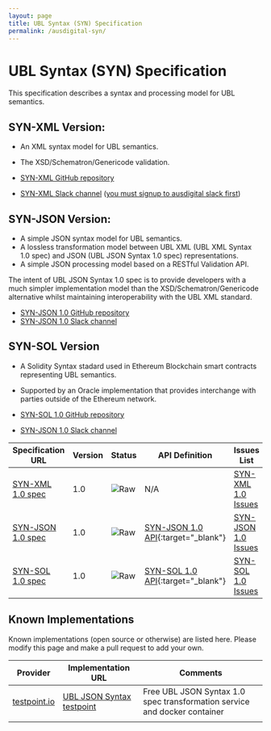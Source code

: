 ```yaml
---
layout: page
title: UBL Syntax (SYN) Specification
permalink: /ausdigital-syn/
---
```


# UBL Syntax (SYN) Specification

This specification describes a syntax and processing model for UBL semantics. 

## SYN-XML Version:

* An XML syntax model for UBL semantics.
* The XSD/Schematron/Genericode validation.

* [SYN-XML GitHub repository](https://github.com/ausdigital/ausdigital-syn-xml/)
* [SYN-XML Slack channel](https://ausdigital.slack.com/messages/spec-syn-xml/) ([you must signup to ausdigital slack first](https://chat.ausdigital.org/))

## SYN-JSON Version:

* A simple JSON syntax model for UBL semantics.
* A lossless transformation model between UBL XML (UBL XML Syntax 1.0 spec) and JSON (UBL JSON Syntax 1.0 spec) representations.
* A simple JSON processing model based on a RESTful Validation API.

The intent of UBL JSON Syntax 1.0 spec is to provide developers with a much simpler implementation model than the XSD/Schematron/Genericode alternative whilst maintaining interoperability with the UBL XML standard.

* [SYN-JSON 1.0 GitHub repository](https://github.com/ausdigital/ausdigital-syn-json)
* [SYN-JSON 1.0 Slack channel](https://ausdigital.slack.com/messages/spec-syn-json/)

## SYN-SOL Version

* A Solidity Syntax stadard used in Ethereum Blockchain smart contracts representing UBL semantics. 
* Supported by an Oracle implementation that provides interchange with parties outside of the Ethereum network.

* [SYN-SOL 1.0 GitHub repository](https://github.com/ausdigital/ausdigital-syn-sol)
* [SYN-JSON 1.0 Slack channel](https://ausdigital.slack.com/messages/spec-sol)

| Specification URL | Version | Status | API Definition | Issues List |
| ----------------- | ------  | ------ | -------------- | ----------- |
| [SYN-XML 1.0 spec](http://ausdigital.org/specs/ausdigital-syn-xml/1.0/) | 1.0 | ![Raw](http://rfc.unprotocols.org/spec:2/COSS/raw.svg) | N/A | [SYN-XML 1.0 Issues](https://github.com/ausdigital/ausdigital-syn-xml/issues)  |
| [SYN-JSON 1.0 spec](http://ausdigital.org/specs/ausdigital-syn-json/1.0/) | 1.0 | ![Raw](http://rfc.unprotocols.org/spec:2/COSS/raw.svg) | [SYN-JSON 1.0 API](http://swagger.testpoint.io?url=http://ausdigital.org/specs/ausdigital-syn-json/1.0/swagger.json){:target="_blank"}   | [SYN-JSON 1.0 Issues](https://github.com/ausdigital/ausdigital-syn-json/issues)  |
| [SYN-SOL 1.0 spec](http://ausdigital.org/specs/ausdigital-syn-sol/1.0/) | 1.0 | ![Raw](http://rfc.unprotocols.org/spec:2/COSS/raw.svg) | [SYN-SOL 1.0 API](http://swagger.testpoint.io?url=http://ausdigital.org/specs/ausdigital-syn-sol/1.0/swagger.json){:target="_blank"}   | [SYN-SOL 1.0 Issues](https://github.com/ausdigital/ausdigital-syn-sol/issues)  |

## Known Implementations

Known implementations (open source or otherwise) are listed here.  Please modify this page and make a pull request to add your own.

|Provider|Implementation URL|Comments|
|--------|------------------|--------|
|[testpoint.io](http://testpoint.io/) | [UBL JSON Syntax testpoint](http://testpoint.io/syn)| Free UBL JSON Syntax 1.0 spec transformation service and docker container|
|  |  |  |
